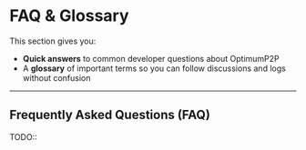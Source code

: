# FAQ & Glossary

This section gives you:

* **Quick answers** to common developer questions about OptimumP2P
* A **glossary** of important terms so you can follow discussions and logs without confusion

---

## Frequently Asked Questions (FAQ)

TODO::
